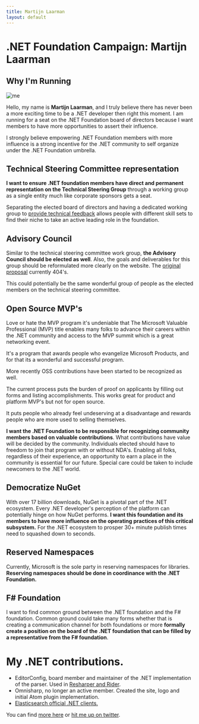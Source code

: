 ```yaml
---
title: Martijn Laarman
layout: default
---
```


# .NET Foundation Campaign: Martijn Laarman

## Why I'm Running

![me](https://secure.gravatar.com/avatar/05dfef403d6eae502a63616b800910af?s=192&r=g&d=retro)

Hello, my name is **Martijn Laarman**, and I truly believe there has never been a more exciting time to be a .NET developer then right this moment. I am running for a seat on the .NET Foundation board of directors because I want members to have more opportunities to assert their influence. 

I strongly believe empowering .NET Foundation members with more influence is a strong incentive for the .NET community to self organize under the .NET Foundation umbrella. 

## Technical Steering Committee representation

**I want to ensure .NET foundation members have direct and permanent representation on the Technical Steering Group** through a working group as a single entity much like corporate sponsors gets a seat.

Separating the elected board of directors and having a dedicated working group to [provide technical feedback](https://dotnetfoundation.org/About) allows people with different skill sets to find their niche to take an active leading role in the foundation.

## Advisory Council

Similar to the technical steering committee work group, **the Advisory Council should be elected as well**. Also, the goals and deliverables for this group should be reformulated more clearly on the website. The [original proposal](http://www.dotnetfoundation.org/Media/Default/Documents/net-foundation-advisory-council-proposal.pdf) currently 404's.

This could potentially be the same wonderful group of people as the elected members on the technical steering committee.

## Open Source MVP's 

Love or hate the MVP program it's undeniable that The Microsoft Valuable Professional (MVP) title enables many folks to advance their careers within the .NET community and access to the MVP summit which is a great networking event. 

It's a program that awards people who evangelize Microsoft Products, and for that its a wonderful and successful program. 

More recently OSS contributions have been started to be recognized as well. 

The current process puts the burden of proof on applicants by filling out forms and listing accomplishments. This works great for product and platform MVP's but not for open source. 

It puts people who already feel undeserving at a disadvantage and rewards people who are more used to selling themselves. 

**I want the .NET Foundation to be responsible for recognizing community members based on valuable contributions**. What contributions have value will be decided by the community. Individuals elected should have to freedom to join that program with or without NDA's. Enabling all folks, regardless of their experience, an opportunity to earn a place in the community is essential for our future. Special care could be taken to include newcomers to the .NET world. 

## Democratize NuGet

With over 17 billion downloads, NuGet is a pivotal part of the .NET ecosystem. Every .NET developer's perception of the platform can potentially hinge on how NuGet performs. **I want this foundation and its members to have more influence on the operating practices of this critical subsystem.** For the .NET ecosystem to prosper 30+ minute publish times need to squashed down to seconds. 

## Reserved Namespaces

Currently, Microsoft is the sole party in reserving namespaces for libraries. **Reserving namespaces should be done in coordinance with the .NET Foundation.**

## F# Foundation

I want to find common ground between the .NET foundation and the F# foundation. Common ground could take many forms whether that is creating a communication channel for both foundations or more **formally create a position on the board of the .NET foundation that can be filled by a representative from the F# foundation**.

# My .NET contributions.

* EditorConfig, board member and maintainer of the .NET implementation of the parser. Used in [Resharper and Rider](https://www.jetbrains.com/help/rider/Third_Party_Software.html).
* Omnisharp, no longer an active member. Created the site, logo and initial Atom plugin implementation.
* [Elasticsearch official .NET clients.](https://www.nuget.org/profiles/elasticsearch)

You can find [more here](https://www.nuget.org/profiles/Mpdreamz) or [hit me up on twitter](https://twitter.com/Mpdreamz).
